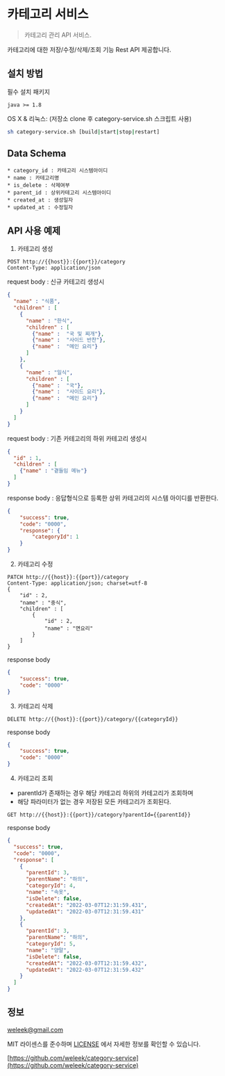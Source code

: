 # 카테고리 서비스
> 카테고리 관리 API 서비스.

카테고리에 대한 저장/수정/삭제/조회 기능 Rest API 제공합니다.

## 설치 방법
필수 설치 패키지
```text
java >= 1.8
```

OS X & 리눅스: (저장소 clone 후 category-service.sh 스크립트 사용)

```sh
sh category-service.sh [build|start|stop|restart]
```

## Data Schema
```text
* category_id : 카테고리 시스템아이디
* name : 카테고리명
* is_delete : 삭제여부
* parent_id : 상위카테고리 시스템아이디
* created_at : 생성일자 
* updated_at : 수정일자 
```

## API 사용 예제
1. 카테고리 생성
```http request
POST http://{{host}}:{{port}}/category
Content-Type: application/json
```
request body : 신규 카테고리 생성시
```json
{
  "name" : "식품",
  "children" : [
    {
      "name" : "한식",
      "children" : [
        {"name" :  "국 및 찌개"},
        {"name" :  "사이드 반찬"},
        {"name" :  "메인 요리"}
      ]
    },
    {
      "name" : "일식",
      "children" : [
        {"name" :  "국"},
        {"name" :  "사이드 요리"},
        {"name" :  "메인 요리"}
      ]
    }
  ]
}
```
request body : 기존 카테고리의 하위 카테고리 생성시
```json
{
  "id" : 1,
  "children" : [
    {"name" : "곁들임 메뉴"}
  ]
}
```
response body : 응답형식으로 등록한 상위 카테고리의 시스템 아이디를 반환한다.
```json
{
	"success": true,
	"code": "0000",
	"response": {
		"categoryId": 1
	}
}
```
2. 카테고리 수정
```http request
PATCH http://{{host}}:{{port}}/category
Content-Type: application/json; charset=utf-8
{
	"id" : 2,
    "name" : "중식",
	"children" : [
		{
            "id" : 2,
            "name" : "면요리"
		}
	]
}
```
response body
```json
{
	"success": true,
	"code": "0000"
}
```

3. 카테고리 삭제
```http request
DELETE http://{{host}}:{{port}}/category/{{categoryId}}
```
response body
```json
{
	"success": true,
	"code": "0000"
}
```
4. 카테고리 조회
* parentId가 존재하는 경우 해당 카테고리 하위의 카테고리가 조회하며
* 해당 파라미터가 없는 경우 저장된 모든 카테고리가 조회된다.
```http request
GET http://{{host}}:{{port}}/category?parentId={{parentId}}
```
response body
```json
{
  "success": true,
  "code": "0000",
  "response": [
    {
      "parentId": 3,
      "parentName": "하의",
      "categoryId": 4,
      "name": "속옷",
      "isDelete": false,
      "createdAt": "2022-03-07T12:31:59.431",
      "updatedAt": "2022-03-07T12:31:59.431"
    },
    {
      "parentId": 3,
      "parentName": "하의",
      "categoryId": 5,
      "name": "양말",
      "isDelete": false,
      "createdAt": "2022-03-07T12:31:59.432",
      "updatedAt": "2022-03-07T12:31:59.432"
    }
  ]
}
```

## 정보

 weleek@gmail.com

 MIT 라이센스를 준수하며 [LICENSE](https://github.com/weleek/category-service/blob/master/LICENSE) 에서 자세한 정보를 확인할 수 있습니다.

[https://github.com/weleek/category-service](https://github.com/weleek/category-service)
